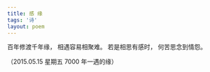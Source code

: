```yaml
---
title: 感 缘
tags: '诗'
layout: poem
---
```


百年修渡千年缘，
相遇容易相聚难。
若是相思有感时，
何苦思念到情怨。

（2015.05.15 星期五 7000 年一遇的缘）

